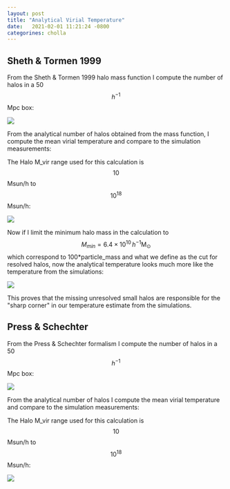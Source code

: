 ```yaml
---
layout: post
title: "Analytical Virial Temperature"
date:   2021-02-01 11:21:24 -0800
categorines: cholla
---
```



## Sheth & Tormen 1999

From the Sheth & Tormen 1999 halo mass function I compute the number of halos in a 50 $$h^{-1}$$Mpc box:


<img src="{{ site.url }}assets/images/N_halos_in_box_sheth99.png">



From the analytical number of halos obtained from the mass function, I compute the mean virial temperature and compare to the simulation measurements:

The Halo M_vir range used for this calculation is $$10$$ Msun/h to $$10^{18}$$ Msun/h:

<img src="{{ site.url }}assets/images/virial_temperature_log_analytical_sheth99.png">


Now if I limit the minimum halo mass in the calculation to $$M_{min}= 6.4 \times 10^{10} \, h^{-1}\mathrm{M_\odot}$$ which correspond to 100*particle_mass and what we define as the cut for resolved halos, now the analytical temperature looks much more like the temperature from the simulations:


<img src="{{ site.url }}assets/images/virial_temperature_log_analytical_sheth99_mcut.png">

This proves that the missing unresolved small halos are responsible for the "sharp corner" in our temperature estimate from the simulations. 






## Press & Schechter 

From the Press & Schechter formalism I compute the number of halos in a 50 $$h^{-1}$$Mpc box:


<img src="{{ site.url }}assets/images/N_halos_in_box.png">



From the analytical number of halos I compute the mean virial temperature and compare to the simulation measurements:

The Halo M_vir range used for this calculation is $$10$$ Msun/h to $$10^{18}$$ Msun/h:

<img src="{{ site.url }}assets/images/virial_temperature_log_analytical.png">
